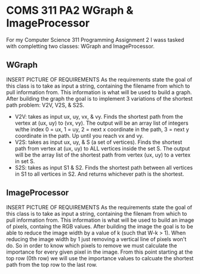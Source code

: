 # COMS 311 PA2 WGraph & ImageProcessor
For my Computer Science 311 Programming Assignment 2 I wass tasked with completting two classes: WGraph and ImageProcessor.

## WGraph
INSERT PICTURE OF REQUIREMENTS
As the requirements state the goal of this class is to take as input a string, containing the filename from which to pull information from. This information is what will be used to build a graph. After building the graph the goal is to implement 3 variations of the shortest path problem: V2V, V2S, & S2S.
- V2V: takes as input ux, uy, vx, & vy. Finds the shortest path from the vertex at (ux, uy) to (vx, vy). The output will be an array list of integers w/the index 0 = ux, 1 = uy, 2 = next x coordinate in the path, 3 = next y coordinate in the path. Up until you reach vx and vy.
- V2S: takes as input ux, uy, & S (a set of vertices). Finds the shortest path from vertex at (ux, uy) to ALL vertices inside the set S. The output will be the array list of the shortest path from vertex (ux, uy) to a vertex in set S.
- S2S: takes as input S1 & S2. Finds the shortest path between all vertices in S1 to all vertices in S2. And returns whichever path is the shortest.

## ImageProcessor
INSERT PICTURE OF REQUIREMENTS
As the requirements state the goal of this class is to take as input a string, containing the filenam from which to pull information from. This information is what will be used to build an image of pixels, containg the RGB values. After building the image the goal is to be able to reduce the image width by a value of k (such that W-k > 1). When reducing the image width by 1 just removing a vertical line of pixels won't do. So in order to know which pixels to remove we must calculate the importance for every given pixel in the image. From this point starting at the top row (0th row) we will use the importance values to calcuate the shortest path from the top row to the last row.
